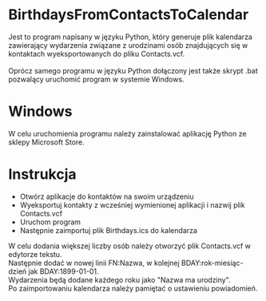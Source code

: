 # BirthdaysFromContactsToCalendar
Jest to program napisany w języku Python, który generuje plik kalendarza zawierający wydarzenia związane z urodzinami osób znajdujących się w kontaktach wyeksportowanych do pliku Contacts.vcf. <br /><br />
Oprócz samego programu w języku Python dołączony jest także skrypt .bat pozwalący uruchomić program w systemie Windows.
# Windows
W celu uruchomienia programu należy zainstalować aplikację Python ze sklepy Microsoft Store.
# Instrukcja
* Otwórz aplikacje do kontaktów na swoim urządzeniu
* Wyeksportuj kontakty z wcześniej wymienionej aplikacji i nazwij plik Contacts.vcf
* Uruchom program
* Następnie zaimportuj plik Birthdays.ics do kalendarza
<!-- end of the list -->
W celu dodania większej liczby osób należy otworzyć plik Contacts.vcf w edytorze tekstu. <br />
Następnie dodać w nowej linii FN:Nazwa, w kolejnej BDAY:rok-miesiąc-dzień jak BDAY:1899-01-01.<br />
Wydarzenia będą dodane każdego roku jako "Nazwa ma urodziny".<br />
Po zaimportowaniu kalendarza należy pamiętać o ustawieniu powiadomień.
